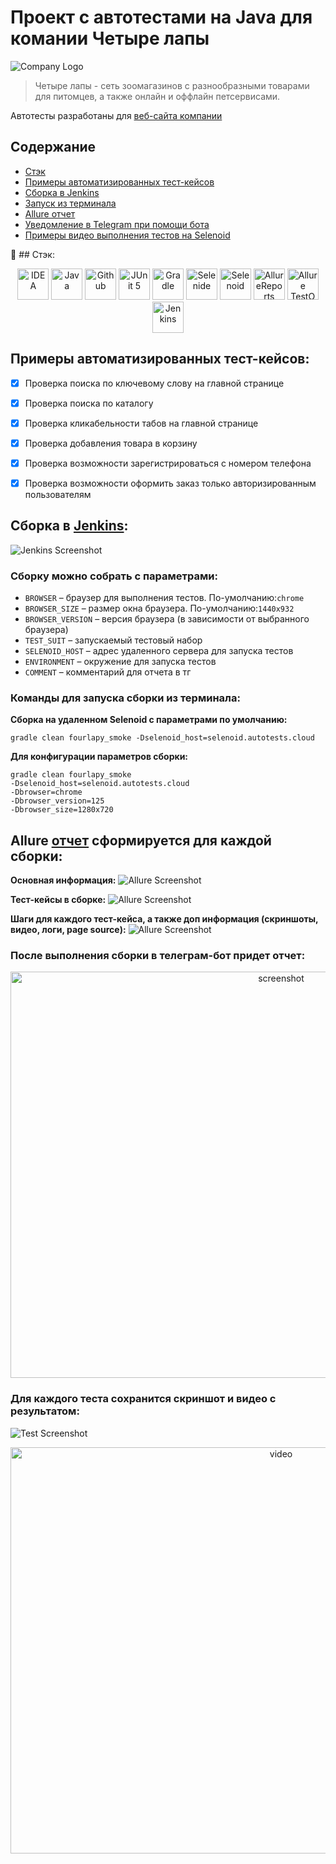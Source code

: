 # Проект с автотестами на Java для комании Четыре лапы
![Company Logo](src/test/resources/logos/4lapyLogo.png)

>Четыре лапы - сеть зоомагазинов с разнообразными товарами для питомцев, а также онлайн и оффлайн петсервисами. 
 
Автотесты разработаны для [веб-сайта компании](https://4lapy.ru/) 

## Содержание

- [Стэк](https://github.com/Mariia-Valisheva/4lapy-auto-tests?tab=readme-ov-file#%D1%81%D1%82%D1%8D%D0%BA)
- [Примеры автоматизированных тест-кейсов](https://github.com/Mariia-Valisheva/4lapy-auto-tests?tab=readme-ov-file#%D0%BF%D1%80%D0%B8%D0%BC%D0%B5%D1%80%D1%8B-%D0%B0%D0%B2%D1%82%D0%BE%D0%BC%D0%B0%D1%82%D0%B8%D0%B7%D0%B8%D1%80%D0%BE%D0%B2%D0%B0%D0%BD%D0%BD%D1%8B%D1%85-%D1%82%D0%B5%D1%81%D1%82-%D0%BA%D0%B5%D0%B9%D1%81%D0%BE%D0%B2)
- [Сборка в Jenkins]()
- [Запуск из терминала]()
- [Allure отчет]()
- [Уведомление в Telegram при помощи бота]()
- [Примеры видео выполнения тестов на Selenoid]()


:floppy_disk: ## Стэк:

<p align="center">  
<a href="https://www.jetbrains.com/idea/"><img src="src/test/resources/logos/IntelliJIDEAIcon.svg" width="50" height="50"  alt="IDEA"/></a>  
<a href="https://www.java.com/"><img src="src/test/resources/logos/javaLogo.png" width="50" height="50"  alt="Java"/></a>  
<a href="https://github.com/"><img src="src/test/resources/logos/githubLogo.png" width="50" height="50"  alt="Github"/></a>  
<a href="https://junit.org/junit5/"><img src="src/test/resources/logos/junit5Logo.png" width="50" height="50"  alt="JUnit 5"/></a>  
<a href="https://gradle.org/"><img src="src/test/resources/logos/Gradle.svg" width="50" height="50"  alt="Gradle"/></a>  
<a href="https://selenide.org/"><img src="src/test/resources/logos/selenideLogo.png" width="50" height="50"  alt="Selenide"/></a>  
<a href="https://aerokube.com/selenoid/"><img src="src/test/resources/logos/selenoidLogo.png" width="50" height="50"  alt="Selenoid"/></a>
<a href="https://allurereport.org/"><img src="src/test/resources/logos/allurerepLogo.png" width="50" height="50"  alt="AllureReports"/></a>
<a href="https://qameta.io/"><img src="src/test/resources/logos/alluretestopsLogo.png" width="50" height="50"  alt="Allure TestOps"/></a>   
<a href="https://www.jenkins.io/"><img src="src/test/resources/logos/jenkins.svg" width="50" height="50"  alt="Jenkins"/></a>  
</p>

## Примеры автоматизированных тест-кейсов:
- [x] Проверка поиска по ключевому слову на главной странице

- [x] Проверка поиска по каталогу

- [x] Проверка кликабельности табов на главной странице 

- [x] Проверка добавления товара в корзину

- [x] Проверка возможности зарегистрироваться с номером телефона

- [x] Проверка возможности оформить заказ только авторизированным пользователям

## Сборка в [Jenkins](https://jenkins.autotests.cloud/job/four-lapy-tests/):

![Jenkins Screenshot](src/test/resources/jenkinsscreen.png)

### Сборку можно собрать с параметрами: 

* <code>BROWSER</code> – браузер для выполнения тестов. По-умолчанию:<code>chrome</code>
* <code>BROWSER_SIZE</code> – размер окна браузера. По-умолчанию:<code>1440x932</code>
* <code>BROWSER_VERSION</code> – версия браузера (в зависимости от выбранного браузера)
* <code>TEST_SUIT</code> – запускаемый тестовый набор
* <code>SELENOID_HOST</code> – адрес удаленного сервера для запуска тестов
* <code>ENVIRONMENT</code> – окружение для запуска тестов
* <code>COMMENT</code> – комментарий для отчета в тг

### Команды для запуска сборки из терминала: 

**Сборка на удаленном Selenoid с параметрами по умолчанию:**
```
gradle clean fourlapy_smoke -Dselenoid_host=selenoid.autotests.cloud
```

**Для конфигурации параметров сборки:**
```
gradle clean fourlapy_smoke 
-Dselenoid_host=selenoid.autotests.cloud 
-Dbrowser=chrome 
-Dbrowser_version=125 
-Dbrowser_size=1280x720
```

## Allure [отчет](https://jenkins.autotests.cloud/job/four-lapy-tests/3/allure/) сформируется для каждой сборки:

**Основная информация:**
![Allure Screenshot](src/test/resources/allure1.png)

**Тест-кейсы в сборке:**
![Allure Screenshot](src/test/resources/allure2.png)

**Шаги для каждого тест-кейса, а также доп информация (скриншоты, видео, логи, page source):**
![Allure Screenshot](src/test/resources/allure3.png)

### После выполнения сборки в телеграм-бот придет отчет:
<p align="center">
<img title="Tg Report" src="src/test/resources/tg.png" width="850" height="650"  alt="screenshot">   
</p>

### Для каждого теста сохранится скриншот и видео с результатом:
![Test Screenshot](src/test/resources/testscreen.png)

<p align="center">
<img title="Selenoid Video" src="src/test/resources/testvideo.gif" width="850" height="650"  alt="video">   
</p>



